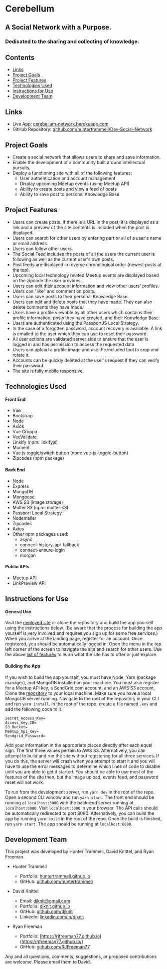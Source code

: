 # Cerebellum

## A Social Network with a Purpose.
### Dedicated to the sharing and collecting of knowledge.

## Contents
* [Links](#links)
* [Project Goals](#project-goals)
* [Project Features](#project-features)
* [Technologies Used](#technologies-used)
* [Instructions for Use](#instructions-for-use)
* [Development Team](#development-team)

## Links
* Live App: [cerebellum-network.herokuapp.com](https://cerebellum-network.herokuapp.com)
* GitHub Repository: [github.com/huntertrammell/Dev-Social-Network](https://github.com/huntertrammell/Dev-Social-Network)

## Project Goals
* Create a social network that allows users to share and save information.
* Enable the development of a community built around intellectual pursuits.
* Deploy a functioning site with all of the following features:
  - User authentication and account management
  - Display upcoming Meetup events (using Meetup API)
  - Ability to create posts and view a feed of posts
  - Ability to save post to personal Knowledge Base

## Project Features
* Users can create posts. If there is a URL in the post, it is displayed as a link and a preview of the site contents is included when the post is displayed.
* Users can search for other users by entering part or all of a user's name or email address.
* Users can follow other users.
* The Social Feed includes the posts of all the users the current user is following as well as the current user's own posts.
* Post feeds are displayed in reverse chronological order (newest posts at the top).
* Upcoming local technology related Meetup events are displayed based on the zipcode the user provides.
* Users can edit their account information and view other users' profiles.
* Users can "like" and comment on posts.
* Users can save posts to their personal Knowledge Base.
* Users can edit and delete posts that they have made. They can also delete comments they have made.
* Users have a profile viewable by all other users which contains their profile information, posts they have created, and their Knowledge Base.
* Users are authenticated using the PassportJS Local Strategy.
* In the case of a forgotten password, account recovery is available. A link is emailed to the user which they can use to reset their password.
* All user actions are validated server side to ensure that the user is logged in and has permission to access the requested data.
* Users can upload a profile image and use the included tool to crop and rotate it.
* Accounts can be quickly deleted at the user's request if they can verify their password.
* The site is fully mobile responsive.

## Technologies Used
#### Front End
* Vue
* Bootstrap
* Node
* Axios
* Vue Croppa
* VeeValidate
* Linkify (npm: linkifyjs)
* Moment
* Vue.js toggle/switch button (npm: vue-js-toggle-button)
* Zipcodes (npm package)

#### Back End
* Node
* Express
* MongoDB
* Mongoose
* AWS S3 (image storage)
* Multer S3 (npm: multer-s3)
* Passport Local Strategy
* Nodemailer
* Zipcodes
* Axios
* Other npm packages used:
  - async
  - connect-history-api-fallback
  - connect-ensure-login
  - morgan

#### Public APIs
* Meetup API
* LinkPreview API

## Instructions for Use
#### General Use
Visit the [deployed site](https://cerebellum-network.herokuapp.com) or clone the repository and build the app yourself using the instructions below. (Be aware that the process for building the app yourself is very involved and requires you sign up for some free services.) When you arrive at the landing page, register for an account. Once registered, you should be automatically logged in. Open the menu in the top left corner of the screen to navigate the site and search for other users. Use the above [list of features](#project-features) to learn what the site has to offer or just explore.

#### Building the App
If you wish to build the app yourself, you must have Node, Yarn (package manager), and MongoDB installed on your machine. You must also register for a Meetup API key, a SendGrid.com account, and an AWS S3 account. Clone the [repository](https://github.com/huntertrammell/Dev-Social-Network) to your local machine. Make sure you have a local MongoDB server running. Navigate to the root of the repository in your CLI and run `yarn install`. In the root of the repo, create a file named `.env` and add the following code to it.
```
Secret_Access_Key=
Access_Key_ID=
S3_Bucket=
Meetup_Api_Key=
Sendgrid_Password=
```
Add your information in the appropriate places directly after each equal sign. The first three values pertain to AWS S3. Alternatively, you can attempt to build and run the site without registering for all three services. If you do this, the server will crash when you attempt to start it and you will have to use the error messages to determine which lines of code to disable until you are able to get it started. You should be able to use most of the features of the site then, but the image upload, events feed, and password reset will not work.

To run from the development server, run `yarn dev` in the root of the repo. Open a second CLI window and run `yarn start`. The front end should be running at `localhost:3000` with the back-end server running at `localhost:8080`. Visit `localhost:3000` in your browser. The API calls should be automatically redirected to port 8080. Alternatively, you can build the app by running `yarn build` in the root of the repo. Once the build is finished, run `yarn start`. The app should be running at `localhost:8080`.

## Development Team
This project was developed by Hunter Trammell, David Knittel, and Ryan Freeman.

* Hunter Trammell
  - Portfolio: [huntertrammell.github.io](https://huntertrammell.github.io/)
  - GitHub: [github.com/huntertrammell](https://github.com/huntertrammell)

* David Knittel
  - Email: [djknit@gmail.com](mailto:djknit@gmail.com)
  - Portfolio: [djknit.github.io](https://djknit.github.io/)
  - GitHub: [github.com/djknit](https://github.com/djknit)
  - LinkedIn: [linkedin.com/in/djknit](https://www.linkedin.com/in/djknit/)

* Ryan Freeman
  - Portfolio: [https://rjfreeman77.github.io](https://rjfreeman77.github.io/)
  - GitHub: [github.com/RJFreeman77](https://github.com/RJFreeman77)

Any and all questions, comments, suggestions, or proposed contributions are welcome. Please email them to David.
